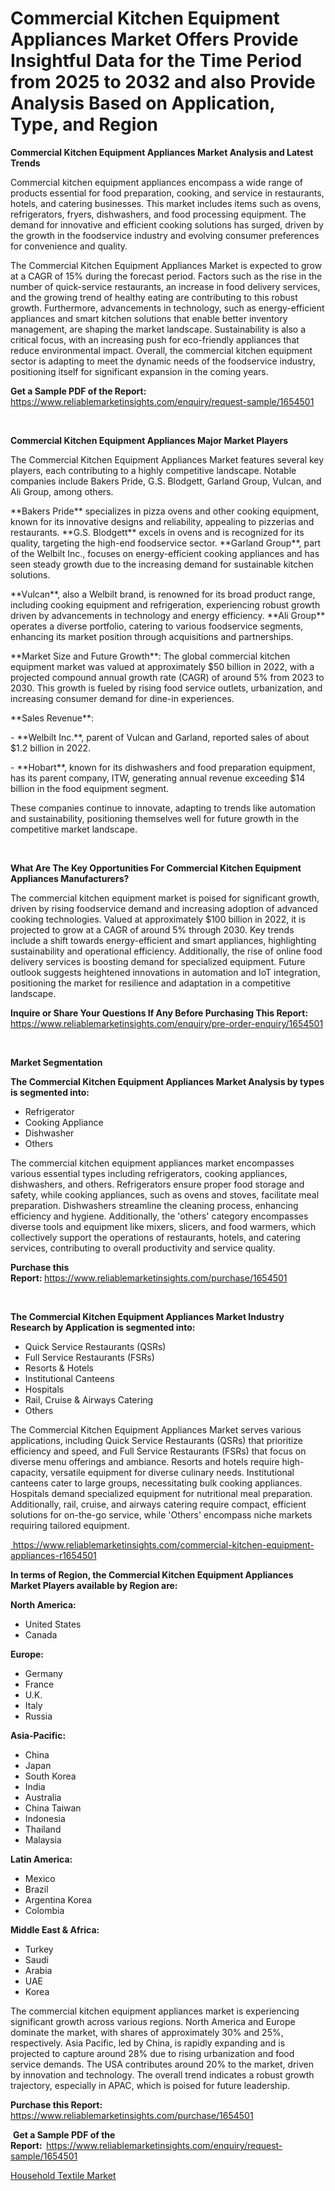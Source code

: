 <p><h1>Commercial Kitchen Equipment Appliances Market Offers Provide Insightful Data for the Time Period from 2025 to 2032 and also Provide Analysis Based on Application, Type, and Region</h1></p><p><strong>Commercial Kitchen Equipment Appliances Market Analysis and Latest Trends</strong></p>
<p><p>Commercial kitchen equipment appliances encompass a wide range of products essential for food preparation, cooking, and service in restaurants, hotels, and catering businesses. This market includes items such as ovens, refrigerators, fryers, dishwashers, and food processing equipment. The demand for innovative and efficient cooking solutions has surged, driven by the growth in the foodservice industry and evolving consumer preferences for convenience and quality.</p><p>The Commercial Kitchen Equipment Appliances Market is expected to grow at a CAGR of 15% during the forecast period. Factors such as the rise in the number of quick-service restaurants, an increase in food delivery services, and the growing trend of healthy eating are contributing to this robust growth. Furthermore, advancements in technology, such as energy-efficient appliances and smart kitchen solutions that enable better inventory management, are shaping the market landscape. Sustainability is also a critical focus, with an increasing push for eco-friendly appliances that reduce environmental impact. Overall, the commercial kitchen equipment sector is adapting to meet the dynamic needs of the foodservice industry, positioning itself for significant expansion in the coming years.</p></p>
<p><strong>Get a Sample PDF of the Report:&nbsp;</strong> <a href="https://www.reliablemarketinsights.com/enquiry/request-sample/1654501?utm_campaign=2981&utm_medium=2&utm_source=Github&utm_content=ia&utm_term=05042025&utm_id=commercial-kitchen-equipment-appliances">https://www.reliablemarketinsights.com/enquiry/request-sample/1654501</a></p>
<p>&nbsp;</p>
<p><strong>Commercial Kitchen Equipment Appliances Major Market Players</strong></p>
<p><p>The Commercial Kitchen Equipment Appliances Market features several key players, each contributing to a highly competitive landscape. Notable companies include Bakers Pride, G.S. Blodgett, Garland Group, Vulcan, and Ali Group, among others.</p><p>**Bakers Pride** specializes in pizza ovens and other cooking equipment, known for its innovative designs and reliability, appealing to pizzerias and restaurants. **G.S. Blodgett** excels in ovens and is recognized for its quality, targeting the high-end foodservice sector. **Garland Group**, part of the Welbilt Inc., focuses on energy-efficient cooking appliances and has seen steady growth due to the increasing demand for sustainable kitchen solutions.</p><p>**Vulcan**, also a Welbilt brand, is renowned for its broad product range, including cooking equipment and refrigeration, experiencing robust growth driven by advancements in technology and energy efficiency. **Ali Group** operates a diverse portfolio, catering to various foodservice segments, enhancing its market position through acquisitions and partnerships.</p><p>**Market Size and Future Growth**: The global commercial kitchen equipment market was valued at approximately $50 billion in 2022, with a projected compound annual growth rate (CAGR) of around 5% from 2023 to 2030. This growth is fueled by rising food service outlets, urbanization, and increasing consumer demand for dine-in experiences.</p><p>**Sales Revenue**: </p><p>- **Welbilt Inc.**, parent of Vulcan and Garland, reported sales of about $1.2 billion in 2022.</p><p>- **Hobart**, known for its dishwashers and food preparation equipment, has its parent company, ITW, generating annual revenue exceeding $14 billion in the food equipment segment.</p><p>These companies continue to innovate, adapting to trends like automation and sustainability, positioning themselves well for future growth in the competitive market landscape.</p></p>
<p>&nbsp;</p>
<p><strong>What Are The Key Opportunities For Commercial Kitchen Equipment Appliances Manufacturers?</strong></p>
<p><p>The commercial kitchen equipment market is poised for significant growth, driven by rising foodservice demand and increasing adoption of advanced cooking technologies. Valued at approximately $100 billion in 2022, it is projected to grow at a CAGR of around 5% through 2030. Key trends include a shift towards energy-efficient and smart appliances, highlighting sustainability and operational efficiency. Additionally, the rise of online food delivery services is boosting demand for specialized equipment. Future outlook suggests heightened innovations in automation and IoT integration, positioning the market for resilience and adaptation in a competitive landscape.</p></p>
<p><strong>Inquire or Share Your Questions If Any Before Purchasing This Report:</strong> <a href="https://www.reliablemarketinsights.com/enquiry/pre-order-enquiry/1654501?utm_campaign=2981&utm_medium=2&utm_source=Github&utm_content=ia&utm_term=05042025&utm_id=commercial-kitchen-equipment-appliances">https://www.reliablemarketinsights.com/enquiry/pre-order-enquiry/1654501</a></p>
<p>&nbsp;</p>
<p><strong>Market Segmentation</strong></p>
<p><strong>The Commercial Kitchen Equipment Appliances Market Analysis by types is segmented into:</strong></p>
<p><ul><li>Refrigerator</li><li>Cooking Appliance</li><li>Dishwasher</li><li>Others</li></ul></p>
<p><p>The commercial kitchen equipment appliances market encompasses various essential types including refrigerators, cooking appliances, dishwashers, and others. Refrigerators ensure proper food storage and safety, while cooking appliances, such as ovens and stoves, facilitate meal preparation. Dishwashers streamline the cleaning process, enhancing efficiency and hygiene. Additionally, the 'others' category encompasses diverse tools and equipment like mixers, slicers, and food warmers, which collectively support the operations of restaurants, hotels, and catering services, contributing to overall productivity and service quality.</p></p>
<p><strong>Purchase this Report:&nbsp;</strong><a href="https://www.reliablemarketinsights.com/purchase/1654501?utm_campaign=2981&utm_medium=2&utm_source=Github&utm_content=ia&utm_term=05042025&utm_id=commercial-kitchen-equipment-appliances">https://www.reliablemarketinsights.com/purchase/1654501</a></p>
<p>&nbsp;</p>
<p><strong>The Commercial Kitchen Equipment Appliances Market Industry Research by Application is segmented into:</strong></p>
<p><ul><li>Quick Service Restaurants (QSRs)</li><li>Full Service Restaurants (FSRs)</li><li>Resorts & Hotels</li><li>Institutional Canteens</li><li>Hospitals</li><li>Rail, Cruise & Airways Catering</li><li>Others</li></ul></p>
<p><p>The Commercial Kitchen Equipment Appliances Market serves various applications, including Quick Service Restaurants (QSRs) that prioritize efficiency and speed, and Full Service Restaurants (FSRs) that focus on diverse menu offerings and ambiance. Resorts and hotels require high-capacity, versatile equipment for diverse culinary needs. Institutional canteens cater to large groups, necessitating bulk cooking appliances. Hospitals demand specialized equipment for nutritional meal preparation. Additionally, rail, cruise, and airways catering require compact, efficient solutions for on-the-go service, while 'Others' encompass niche markets requiring tailored equipment.</p></p>
<p><a href="https://www.reliablemarketinsights.com/commercial-kitchen-equipment-appliances-r1654501?utm_campaign=2981&utm_medium=2&utm_source=Github&utm_content=ia&utm_term=05042025&utm_id=commercial-kitchen-equipment-appliances">&nbsp;https://www.reliablemarketinsights.com/commercial-kitchen-equipment-appliances-r1654501</a></p>
<p><strong>In terms of Region, the Commercial Kitchen Equipment Appliances Market Players available by Region are:</strong></p>
<p>
    <p> <strong> North America: </strong>
        <ul>
            <li>United States</li>
            <li>Canada</li>
        </ul>
        </p> 
    <p> <strong> Europe: </strong>
        <ul>
            <li>Germany</li>
            <li>France</li>
            <li>U.K.</li>
            <li>Italy</li>
            <li>Russia</li>
        </ul>
        </p> 
    <p> <strong> Asia-Pacific: </strong>
        <ul>
            <li>China</li>
            <li>Japan</li>
            <li>South Korea</li>
            <li>India</li>
            <li>Australia</li>
            <li>China Taiwan</li>
            <li>Indonesia</li>
            <li>Thailand</li>
            <li>Malaysia</li>
        </ul>
        </p> 
    <p> <strong> Latin America: </strong>
        <ul>
            <li>Mexico</li>
            <li>Brazil</li>
            <li>Argentina Korea</li>
            <li>Colombia</li>
        </ul>
        </p> 
    <p> <strong> Middle East & Africa: </strong>
        <ul>
            <li>Turkey</li>
            <li>Saudi</li>
            <li>Arabia</li>
            <li>UAE</li>
            <li>Korea</li>
        </ul>
    </p>
    </p>
<p><p>The commercial kitchen equipment appliances market is experiencing significant growth across various regions. North America and Europe dominate the market, with shares of approximately 30% and 25%, respectively. Asia Pacific, led by China, is rapidly expanding and is projected to capture around 28% due to rising urbanization and food service demands. The USA contributes around 20% to the market, driven by innovation and technology. The overall trend indicates a robust growth trajectory, especially in APAC, which is poised for future leadership.</p></p>
<p><strong>Purchase this Report: </strong><a href="https://www.reliablemarketinsights.com/purchase/1654501?utm_campaign=2981&utm_medium=2&utm_source=Github&utm_content=ia&utm_term=05042025&utm_id=commercial-kitchen-equipment-appliances">https://www.reliablemarketinsights.com/purchase/1654501</a></p>
<p>&nbsp;<strong>Get a Sample PDF of the Report:&nbsp;&nbsp;</strong><a href="https://www.reliablemarketinsights.com/enquiry/request-sample/1654501?utm_campaign=2981&utm_medium=2&utm_source=Github&utm_content=ia&utm_term=05042025&utm_id=commercial-kitchen-equipment-appliances">https://www.reliablemarketinsights.com/enquiry/request-sample/1654501</a></p>
<p><strong></strong></p>
<p><p><a href="https://github.com/nibbsmantji/Market-Research-Report-List-1/blob/main/household-textile-market.md?utm_campaign=2981&utm_medium=2&utm_source=Github&utm_content=ia&utm_term=05042025&utm_id=commercial-kitchen-equipment-appliances">Household Textile Market</a></p></p>
